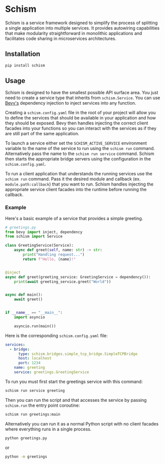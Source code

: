 # Schism

Schism is a service framework designed to simplify the process of splitting a single application into multiple services.
It provides autowiring capabilities that make modularity straightforward in monolithic applications and facilitates code
sharing in microservices architectures.

## Installation

```bash
pip install schism
```

## Usage

Schism is designed to have the smallest possible API surface area. You just need to create a service type that inherits
from `schism.Service`. You can use [Bevy's](https://github.com/ZechCodes/Bevy) dependency injection to inject services
into any function.

Creating a `schism.config.yaml` file in the root of your project will allow you to define the services that should be
available in your application and how they should be exposed. Bevy then handles injecting the correct client facades
into your functions so you can interact with the services as if they are still part of the same application.

To launch a service either set the `SCHISM_ACTIVE_SERVICE` environment variable to the name of the service to run using
the `schism run` command. Alternatively pass the name to the `schism run service` command. Schism then starts the
appropriate bridge servers using the configuration in the `schism.config.yaml`.

To run a client application that understands the running services use the `schism run` command. Pass it the desired
module and callback (ex. `module.path:callback`) that you want to run. Schism handles injecting the appropriate service
client facades into the runtime before running the callback.

### Example

Here's a basic example of a service that provides a simple greeting.

```python
# greetings.py
from bevy import inject, dependency
from schism import Service

class GreetingService(Service):
    async def greet(self, name: str) -> str:
        print("Handling request...")
        return f"Hello, {name}!"


@inject
async def greet(greeting_service: GreetingService = dependency()):
    print(await greeting_service.greet("World"))


async def main():
    await greet()


if __name__ == "__main__":
    import asyncio

    asyncio.run(main())
```
Here is the corresponding `schism.config.yaml` file:

```yaml
services:
  - bridge:
      type: schism.bridges.simple_tcp_bridge.SimpleTCPBridge
      host: localhost
      port: 1234
    name: greeting
    service: greetings.GreetingService
```

To run you must first start the greetings service with this command:

```bash
schism run service greeting
```

Then you can run the script and that accesses the service by passing `schism.run` the entry point coroutine:

```bash
schism run greetings:main
```

Alternatively you can run it as a normal Python script with no client facades where everything runs in a single process.

```bash
python greetings.py
```
or
```bash
python -m greetings
```
